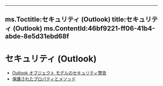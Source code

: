 

---
ms.Toctitle:セキュリティ (Outlook)
title:セキュリティ (Outlook)
ms.ContentId:46bf9221-ff06-41b4-abde-8e5d31ebd68f
---
# セキュリティ (Outlook)


- [Outlook オブジェクト モデルのセキュリティ警告](7e0cd805-5104-73af-d74f-b00480db91c4.md)
- [保護されたプロパティとメソッド](8522d350-a257-2924-2260-3cc02b6ebbca.md)



